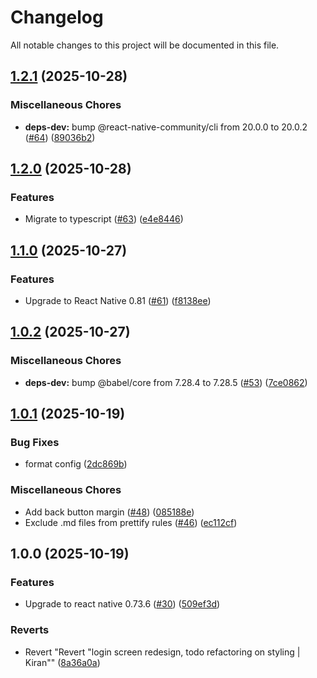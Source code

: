 # Changelog

All notable changes to this project will be documented in this file.

## [1.2.1](https://github.com/appium/VodQAReactNative/compare/v1.2.0...v1.2.1) (2025-10-28)


### Miscellaneous Chores

* **deps-dev:** bump @react-native-community/cli from 20.0.0 to 20.0.2 ([#64](https://github.com/appium/VodQAReactNative/issues/64)) ([89036b2](https://github.com/appium/VodQAReactNative/commit/89036b260df5b6f037e30d478edfc2c2d9a2ed81))

## [1.2.0](https://github.com/appium/VodQAReactNative/compare/v1.1.0...v1.2.0) (2025-10-28)


### Features

* Migrate to typescript ([#63](https://github.com/appium/VodQAReactNative/issues/63)) ([e4e8446](https://github.com/appium/VodQAReactNative/commit/e4e84468255c88bf15f9650fb81c4feeb0de7a7d))

## [1.1.0](https://github.com/appium/VodQAReactNative/compare/v1.0.2...v1.1.0) (2025-10-27)


### Features

* Upgrade to React Native 0.81 ([#61](https://github.com/appium/VodQAReactNative/issues/61)) ([f8138ee](https://github.com/appium/VodQAReactNative/commit/f8138ee2b008d14f62220dbce35a922d9e32af93))

## [1.0.2](https://github.com/appium/VodQAReactNative/compare/v1.0.1...v1.0.2) (2025-10-27)


### Miscellaneous Chores

* **deps-dev:** bump @babel/core from 7.28.4 to 7.28.5 ([#53](https://github.com/appium/VodQAReactNative/issues/53)) ([7ce0862](https://github.com/appium/VodQAReactNative/commit/7ce086230baec6191a3e407838f6625c3ea841ad))

## [1.0.1](https://github.com/appium/VodQAReactNative/compare/v1.0.0...v1.0.1) (2025-10-19)


### Bug Fixes

* format config ([2dc869b](https://github.com/appium/VodQAReactNative/commit/2dc869b058432eebe726fcaf375d58848c806842))


### Miscellaneous Chores

* Add back button margin ([#48](https://github.com/appium/VodQAReactNative/issues/48)) ([085188e](https://github.com/appium/VodQAReactNative/commit/085188e6a5a5db43589ec4732dc9df581d713311))
* Exclude .md files from prettify rules ([#46](https://github.com/appium/VodQAReactNative/issues/46)) ([ec112cf](https://github.com/appium/VodQAReactNative/commit/ec112cf62a27db5eeed83bb1a1de1f8cfdeb6233))

## 1.0.0 (2025-10-19)


### Features

* Upgrade to react native 0.73.6 ([#30](https://github.com/appium/VodQAReactNative/issues/30)) ([509ef3d](https://github.com/appium/VodQAReactNative/commit/509ef3d55de77819835e94884c3a61ce10c6c2c7))


### Reverts

* Revert "Revert "login screen redesign, todo refactoring on styling | Kiran"" ([8a36a0a](https://github.com/appium/VodQAReactNative/commit/8a36a0a41fec537c1412f1af53ab425d2c350961))
